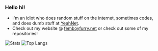 ### Hello hi!
* I'm an idiot who does random stuff on the internet, sometimes codes, and does dumb stuff at [YeahNet](https://yeahnet.dev).<br>
* Check out my website @ [femboyfurry.net](https://femboyfurry.net) or check out some of my repositories!

![Stats](https://github-readme-stats.vercel.app/api?username=JovannMC&&hide_title=true&show_icons=true&theme=github_dark&hide_border=true)
![Top Langs](https://github-readme-stats.vercel.app/api/top-langs/?username=JovannMC&hide_title=true&theme=github_dark&hide_border=true&layout=compact)
